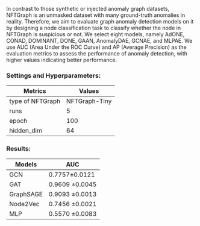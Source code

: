 
In contrast to those synthetic or injected anomaly graph datasets, NFTGraph is an unmasked dataset with many ground-truth anomalies in reality. 
Therefore, we aim to evaluate graph anomaly detection models on it by designing a node classification task to classify 
whether the node in NFTGraph is suspicious or not. 
We select eight models, namely AdONE, CONAD, 
DOMINANT, DONE, 
GAAN, AnomalyDAE, 
GCNAE, and MLPAE. 
We use AUC (Area Under the ROC Curve) and AP (Average Precision) as the evaluation metrics
to assess the performance of anomaly detection, with higher values indicating better performance. 

### Settings and Hyperparameters:
| Metrics | Values |
|-|-|
| type of NFTGraph | NFTGraph-Tiny |
| runs | 5 |
epoch | 100 |
hidden_dim | 64


### Results:

|Models |AUC |
|-|-|
|GCN |	0.7757±0.0121	|
|GAT |0.9609 ±0.0045 |
|GraphSAGE |	0.9093 ±0.0013|
|Node2Vec |	0.7456 ±0.0021|
|MLP |	0.5570 ±0.0083 |

